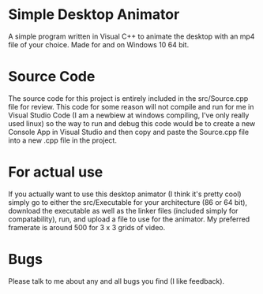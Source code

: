 # Simple Desktop Animator
 A simple program written in Visual C++ to animate the desktop with an mp4 file of your choice. Made for and on Windows 10 64 bit.

# Source Code
 The source code for this project is entirely included in the src/Source.cpp file for review. This code for some reason will not compile and run for me in Visual Studio Code (I am a newbiew at windows compiling, I've only really used linux) so the way to run and debug this code would be to create a new Console App in Visual Studio and then copy and paste the Source.cpp file into a new .cpp file in the project.

# For actual use
 If you actually want to use this desktop animator (I think it's pretty cool) simply go to either the src/Executable for your architecture (86 or 64 bit), download the executable as well as the linker files (included simply for compatability), run, and upload a file to use for the animator. My preferred framerate is around 500 for 3 x 3 grids of video.

# Bugs
 Please talk to me about any and all bugs you find (I like feedback).